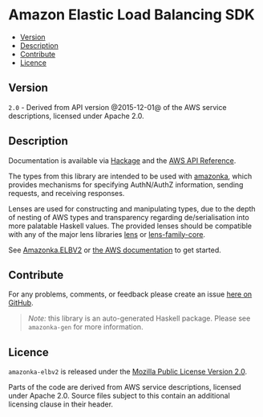 # Amazon Elastic Load Balancing SDK

* [Version](#version)
* [Description](#description)
* [Contribute](#contribute)
* [Licence](#licence)


## Version
 
`2.0` - Derived from API version @2015-12-01@ of the AWS service descriptions, licensed under Apache 2.0.

## Description

Documentation is available via [Hackage](http://hackage.haskell.org/package/amazonka-elbv2)
and the [AWS API Reference](https://aws.amazon.com/documentation/).

The types from this library are intended to be used with [amazonka](http://hackage.haskell.org/package/amazonka),
which provides mechanisms for specifying AuthN/AuthZ information, sending requests,
and receiving responses.

Lenses are used for constructing and manipulating types,
due to the depth of nesting of AWS types and transparency regarding
de/serialisation into more palatable Haskell values.
The provided lenses should be compatible with any of the major lens libraries
[lens](http://hackage.haskell.org/package/lens) or [lens-family-core](http://hackage.haskell.org/package/lens-family-core).

See [Amazonka.ELBV2](http://hackage.haskell.org/package/amazonka-elbv2/docs/Amazonka-ELBV2.html)
or [the AWS documentation](https://aws.amazon.com/documentation/) to get started.


## Contribute

For any problems, comments, or feedback please create an issue [here on GitHub](https://github.com/brendanhay/amazonka/issues).

> _Note:_ this library is an auto-generated Haskell package. Please see `amazonka-gen` for more information.


## Licence

`amazonka-elbv2` is released under the [Mozilla Public License Version 2.0](http://www.mozilla.org/MPL/).

Parts of the code are derived from AWS service descriptions, licensed under Apache 2.0.
Source files subject to this contain an additional licensing clause in their header.
